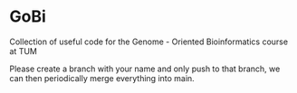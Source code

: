 # GoBi
Collection of useful code for the Genome - Oriented Bioinformatics course at TUM

Please create a branch with your name and only push to that branch, 
we can then periodically merge everything into main. 